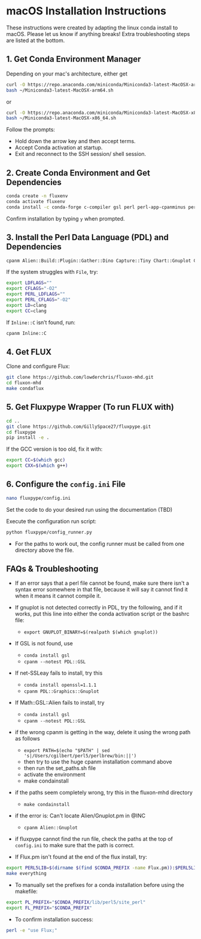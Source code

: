 # macOS Installation Instructions

These instructions were created by adapting the linux conda install to macOS. Please let us know if anything breaks!
Extra troubleshooting steps are listed at the bottom.

## 1. Get Conda Environment Manager
Depending on your mac's architecture, either get
```sh
curl -O https://repo.anaconda.com/miniconda/Miniconda3-latest-MacOSX-arm64.sh
bash ~/Miniconda3-latest-MacOSX-arm64.sh
```

or

``` sh
curl -O https://repo.anaconda.com/miniconda/Miniconda3-latest-MacOSX-x86_64.sh
bash ~/Miniconda3-latest-MacOSX-x86_64.sh
```

Follow the prompts:
- Hold down the arrow key and then accept terms.
- Accept Conda activation at startup.
- Exit and reconnect to the SSH session/ shell session.

## 2. Create Conda Environment and Get Dependencies

```sh
conda create -n fluxenv
conda activate fluxenv
conda install -c conda-forge c-compiler gsl perl perl-app-cpanminus perl-extutils-makemaker make cmake automake autoconf libtool m4 patch libxcrypt gnuplot cairo pango qt pfsspy sqlite rich timeout-decorator
```

Confirm installation by typing `y` when prompted.

## 3. Install the Perl Data Language (PDL) and Dependencies

```sh
cpanm Alien::Build::Plugin::Gather::Dino Capture::Tiny Chart::Gnuplot Config::IniFiles Devel::CheckLib File::HomeDir File::Map File::ShareDir File::ShareDir::Install File::Which Inline Inline::C Inline::Python List::MoreUtils Math::GSL Math::GSL::Alien Math::Interpolate Math::Interpolator Math::RungeKutta Moo::Role Net::SSLeay PDL PDL::GSL PDL::GSL::INTEG PDL::Graphics::Gnuplot PDL::Graphics::Simple Parallel::ForkManager Term::ReadKey Test::Builder Text::CSV local::lib
```

If the system struggles with `File`, try:

```sh
export LDFLAGS=""
export CFLAGS="-O2"
export PERL_LDFLAGS=""
export PERL_CFLAGS="-O2"
export LD=clang
export CC=clang
```

If `Inline::C` isn’t found, run:

```sh
cpanm Inline::C
```

## 4. Get FLUX

Clone and configure Flux:

```sh
git clone https://github.com/lowderchris/fluxon-mhd.git
cd fluxon-mhd
make condaflux
```

## 5. Get Fluxpype Wrapper (To run FLUX with)

```sh
cd ..
git clone https://github.com/GillySpace27/fluxpype.git
cd fluxpype
pip install -e .
```

If the GCC version is too old, fix it with:

```sh
export CC=$(which gcc)
export CXX=$(which g++)
```

## 6. Configure the `config.ini` File

```sh
nano fluxpype/config.ini
```

Set the code to do your desired run using the documentation (TBD)

Execute the configuration run script:

```sh
python fluxpype/config_runner.py
```
- For the paths to work out, the config runner must be called from one directory above the file.


## FAQs & Troubleshooting
- If an error says that a perl file cannot be found, make sure there isn't a syntax error somewhere in that file, because it will say it cannot find it when it means it cannot compile it.

- If gnuplot is not detected correctly in PDL, try the following, and if it works, put this line into either the conda activation script or the bashrc file:
    - ```export GNUPLOT_BINARY=$(realpath $(which gnuplot))```

- If GSL is not found, use
    - ```conda install gsl```
    - ```cpanm --notest PDL::GSL```

- If net-SSLeay fails to install, try this
    - ```conda install openssl=1.1.1```
    - ```cpanm PDL::Graphics::Gnuplot```

- If Math::GSL::Alien fails to install, try
    - ```conda install gsl```
    - ```cpanm --notest PDL::GSL```

- if the wrong cpanm is getting in the way, delete it using the wrong path as follows
    - ```export PATH=$(echo "$PATH" | sed 's|/Users/cgilbert/perl5/perlbrew/bin:||')```
    - then try to use the huge cpanm installation command above
    - then run the set_paths.sh file
    - activate the environment
    - make condainstall

- if the paths seem completely wrong, try this in the fluxon-mhd directory
    - ```make condainstall```

- if the error is: Can't locate Alien/Gnuplot.pm in @INC
    - ```cpanm Alien::Gnuplot```

- if fluxpype cannot find the run file, check the paths at the top of ```config.ini``` to make sure that the path is correct.

- If Flux.pm isn't found at the end of the flux install, try:

```sh
export PERL5LIB=$(dirname $(find $CONDA_PREFIX -name Flux.pm)):$PERL5LIB
make everything
```

- To manually set the prefixes for a conda installation before using the makefile:

```sh
export PL_PREFIX="$CONDA_PREFIX/lib/perl5/site_perl"
export FL_PREFIX="$CONDA_PREFIX"
```
- To confirm installation success:

```sh
perl -e "use Flux;"
```
